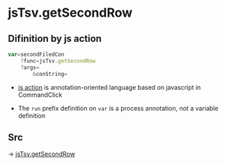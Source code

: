# jsTsv.getSecondRow

## Difinition by js action

```js.js
var=secondFiledCon
	?func=jsTsv.getSecondRow
	?args=
		&conString=
```

- [js action](#) is annotation-oriented language based on javascript in CommandClick

- The `run` prefix definition on `var` is a process annotation, not a variable definition

## Src

-> [jsTsv.getSecondRow](https://github.com/puutaro/CommandClick/blob/master/app/src/main/java/com/puutaro/commandclick/fragment_lib/terminal_fragment/js_interface/tsv/JsTsv.kt#L82)


